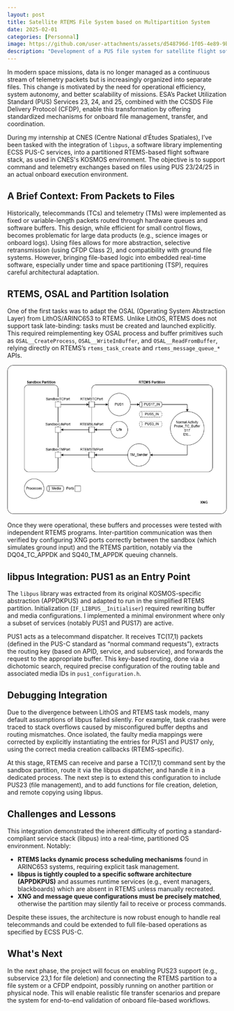 ```yaml
---
layout: post
title: Satellite RTEMS File System based on Multipartition System 
date: 2025-02-01
categories: [Personnal]
image: https://github.com/user-attachments/assets/d548796d-1f05-4e89-9b72-6fb4c76cdcb9
description: "Development of a PUS file system for satellite flight softwares based on RTEMS operating system and a time and space partitionned software architecture, as part of my CNES internship."
---
```


In modern space missions, data is no longer managed as a continuous stream of telemetry packets but is increasingly organized into separate files. This change is motivated by the need for operational efficiency, system autonomy, and better scalability of missions. ESA’s Packet Utilization Standard (PUS) Services 23, 24, and 25, combined with the CCSDS File Delivery Protocol (CFDP), enable this transformation by offering standardized mechanisms for onboard file management, transfer, and coordination.

During my internship at CNES (Centre National d’Études Spatiales), I’ve been tasked with the integration of `libpus`, a software library implementing ECSS PUS-C services, into a partitioned RTEMS-based flight software stack, as used in CNES's KOSMOS environment. The objective is to support command and telemetry exchanges based on files using PUS 23/24/25 in an actual onboard execution environment.

## A Brief Context: From Packets to Files

Historically, telecommands (TCs) and telemetry (TMs) were implemented as fixed or variable-length packets routed through hardware queues and software buffers. This design, while efficient for small control flows, becomes problematic for large data products (e.g., science images or onboard logs). Using files allows for more abstraction, selective retransmission (using CFDP Class 2), and compatibility with ground file systems. However, bringing file-based logic into embedded real-time software, especially under time and space partitioning (TSP), requires careful architectural adaptation.

## RTEMS, OSAL and Partition Isolation

One of the first tasks was to adapt the OSAL (Operating System Abstraction Layer) from LithOS/ARINC653 to RTEMS. Unlike LithOS, RTEMS does not support task late-binding: tasks must be created and launched explicitly. This required reimplementing key OSAL process and buffer primitives such as `OSAL__CreateProcess`, `OSAL__WriteInBuffer`, and `OSAL__ReadFromBuffer`, relying directly on RTEMS’s `rtems_task_create` and `rtems_message_queue_*` APIs.

![alt text](/assets/posts-images/personnal/cnes/arch.png)

Once they were operational, these buffers and processes were tested with independent RTEMS programs. Inter-partition communication was then verified by configuring XNG ports correctly between the sandbox (which simulates ground input) and the RTEMS partition, notably via the DQ04\_TC\_APPDK and SQ40\_TM\_APPDK queuing channels.

## libpus Integration: PUS1 as an Entry Point

The `libpus` library was extracted from its original KOSMOS-specific abstraction (APPDKPUS) and adapted to run in the simplified RTEMS partition. Initialization (`IF_LIBPUS__Initialiser`) required rewriting buffer and media configurations. I implemented a minimal environment where only a subset of services (notably PUS1 and PUS17) are active.

PUS1 acts as a telecommand dispatcher. It receives TC(17,1) packets (defined in the PUS-C standard as “normal command requests”), extracts the routing key (based on APID, service, and subservice), and forwards the request to the appropriate buffer. This key-based routing, done via a dichotomic search, required precise configuration of the routing table and associated media IDs in `pus1_configuration.h`.

## Debugging Integration

Due to the divergence between LithOS and RTEMS task models, many default assumptions of libpus failed silently. For example, task crashes were traced to stack overflows caused by misconfigured buffer depths and routing mismatches. Once isolated, the faulty media mappings were corrected by explicitly instantiating the entries for PUS1 and PUS17 only, using the correct media creation callbacks (RTEMS-specific).

At this stage, RTEMS can receive and parse a TC(17,1) command sent by the sandbox partition, route it via the libpus dispatcher, and handle it in a dedicated process. The next step is to extend this configuration to include PUS23 (file management), and to add functions for file creation, deletion, and remote copying using libpus.

## Challenges and Lessons

This integration demonstrated the inherent difficulty of porting a standard-compliant service stack (libpus) into a real-time, partitioned OS environment. Notably:

* **RTEMS lacks dynamic process scheduling mechanisms** found in ARINC653 systems, requiring explicit task management.
* **libpus is tightly coupled to a specific software architecture (APPDKPUS)** and assumes runtime services (e.g., event managers, blackboards) which are absent in RTEMS unless manually recreated.
* **XNG and message queue configurations must be precisely matched**, otherwise the partition may silently fail to receive or process commands.

Despite these issues, the architecture is now robust enough to handle real telecommands and could be extended to full file-based operations as specified by ECSS PUS-C.

## What's Next

In the next phase, the project will focus on enabling PUS23 support (e.g., subservice 23,1 for file deletion) and connecting the RTEMS partition to a file system or a CFDP endpoint, possibly running on another partition or physical node. This will enable realistic file transfer scenarios and prepare the system for end-to-end validation of onboard file-based workflows.
